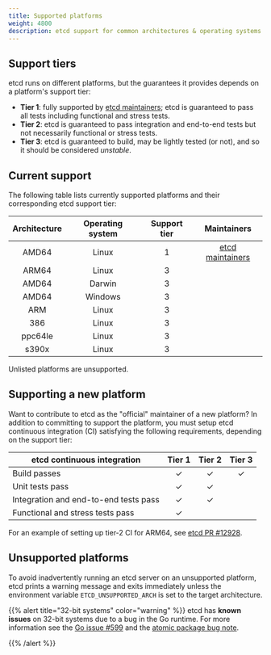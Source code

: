 ```yaml
---
title: Supported platforms
weight: 4800
description: etcd support for common architectures & operating systems
---
```


## Support tiers

etcd runs on different platforms, but the guarantees it provides depends on a
platform's support tier:

- **Tier 1**: fully supported by [etcd maintainers][]; etcd is guaranteed to
  pass all tests including functional and stress tests.
- **Tier 2**: etcd is guaranteed to pass integration and end-to-end tests but
  not necessarily functional or stress tests.
- **Tier 3**: etcd is guaranteed to build, may be lightly tested (or not), and
  so it should be considered _unstable_.

## Current support


The following table lists currently supported platforms and their corresponding
etcd support tier:

| Architecture | Operating system | Support tier |     Maintainers      |
|:------------:|:----------------:|:------------:|:--------------------:|
| AMD64        | Linux            |      1       | [etcd maintainers][] |
| ARM64        | Linux            |      3       |                      |
| AMD64        | Darwin           |      3       |                      |
| AMD64        | Windows          |      3       |                      |
| ARM          | Linux            |      3       |                      |
| 386          | Linux            |      3       |                      |
| ppc64le      | Linux            |      3       |                      |
| s390x        | Linux            |      3       |                      |

Unlisted platforms are unsupported.

## Supporting a new platform

Want to contribute to etcd as the "official" maintainer of a new platform? In
addition to committing to support the platform, you must setup etcd continuous
integration (CI) satisfying the following requirements, depending on the support
tier:

| etcd continuous integration           | Tier 1 | Tier 2 | Tier 3 |
| ------------------------------------- |:------:|:------:|:------:|
| Build passes                          | &check;| &check;| &check;|
| Unit tests pass                       | &check;| &check;|        |
| Integration and end-to-end tests pass | &check;| &check;|        |
| Functional and stress tests pass      | &check;|        |        |

For an example of setting up tier-2 CI for ARM64, see [etcd PR #12928][].

## Unsupported platforms

To avoid inadvertently running an etcd server on an unsupported platform, etcd
prints a warning message and exits immediately unless the environment variable
`ETCD_UNSUPPORTED_ARCH` is set to the target architecture.

{{% alert title="32-bit systems" color="warning" %}}
  etcd has **known issues** on 32-bit systems due to a bug in the Go runtime.
  For more information see the [Go issue #599][go-issue] and the [atomic package
  bug note][go-atomic].

  [go-atomic]: https://golang.org/pkg/sync/atomic/#pkg-note-BUG
  [go-issue]: https://github.com/golang/go/issues/599
{{% /alert %}}

[etcd maintainers]: https://github.com/etcd-io/etcd/blob/master/MAINTAINERS
[etcd PR #12928]: https://github.com/etcd-io/etcd/pull/12928
